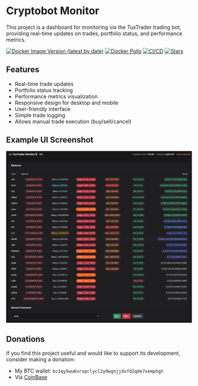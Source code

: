 # Cryptobot Monitor

This project is a dashboard for monitoring via the TuxTrader trading bot, providing real-time updates on trades, portfolio status, and performance metrics.

[![Docker Image Version (latest by date)](https://img.shields.io/docker/v/royen99/cryptobot-monitor?logo=docker)](https://hub.docker.com/r/royen99/cryptobot-monitor)
[![Docker Pulls](https://img.shields.io/docker/pulls/royen99/cryptobot-monitor?logo=docker)](https://hub.docker.com/r/royen99/cryptobot-monitor)
[![CI/CD](https://github.com/royen99/cryptobot-monitor/actions/workflows/docker-publish.yml/badge.svg)](https://github.com/royen99/cryptobot-monitor/actions/workflows/docker-publish.yml)
[![Stars](https://img.shields.io/github/stars/royen99/cryptobot-monitor?logo=github)](https://github.com/royen99/cryptobot-monitor)

## Features
- Real-time trade updates
- Portfolio status tracking
- Performance metrics visualization
- Responsive design for desktop and mobile
- User-friendly interface
- Simple trade logging
- Allows manual trade execution (buy/sell/cancel)

## Example UI Screenshot
![Example UI Screenshot](https://github.com/royen99/cryptobot-monitor/blob/main/mainview.png?raw=true)

## Donations
If you find this project useful and would like to support its development, consider making a donation:

- My BTC wallet: `bc1qy5wu6vrxpclycl2y0wgnjjdxfd2qde7xemphgt`
- Via [CoinBase](https://commerce.coinbase.com/checkout/00370bad-7220-4115-b15f-cda931756c6a)
